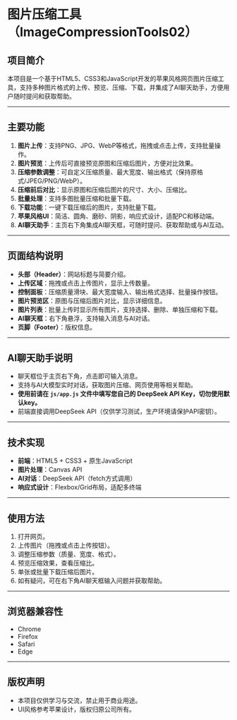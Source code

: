 # 图片压缩工具（ImageCompressionTools02）

## 项目简介
本项目是一个基于HTML5、CSS3和JavaScript开发的苹果风格网页图片压缩工具，支持多种图片格式的上传、预览、压缩、下载，并集成了AI聊天助手，方便用户随时提问和获取帮助。

---

## 主要功能
1. **图片上传**：支持PNG、JPG、WebP等格式，拖拽或点击上传，支持批量操作。
2. **图片预览**：上传后可直接预览原图和压缩后图片，方便对比效果。
3. **压缩参数调整**：可自定义压缩质量、最大宽度、输出格式（保持原格式/JPEG/PNG/WebP）。
4. **压缩前后对比**：显示原图和压缩后图片的尺寸、大小、压缩比。
5. **批量处理**：支持多图批量压缩和批量下载。
6. **下载功能**：一键下载压缩后的图片，支持批量下载。
7. **苹果风格UI**：简洁、圆角、磨砂、阴影，响应式设计，适配PC和移动端。
8. **AI聊天助手**：主页右下角集成AI聊天框，可随时提问、获取帮助或与AI互动。

---

## 页面结构说明
- **头部（Header）**：网站标题与简要介绍。
- **上传区域**：拖拽或点击上传图片，显示上传数量。
- **控制面板**：压缩质量滑块、最大宽度输入、输出格式选择、批量操作按钮。
- **图片预览区**：原图与压缩后图片对比，显示详细信息。
- **图片列表**：批量上传时显示所有图片，支持选择、删除、单独压缩和下载。
- **AI聊天框**：右下角悬浮，支持输入消息与AI对话。
- **页脚（Footer）**：版权信息。

---

## AI聊天助手说明
- 聊天框位于主页右下角，点击即可输入消息。
- 支持与AI大模型实时对话，获取图片压缩、网页使用等相关帮助。
- **使用前请在 `js/app.js` 文件中填写您自己的 DeepSeek API Key，切勿使用默认key。**
- 前端直接调用DeepSeek API（仅供学习测试，生产环境请保护API密钥）。

---

## 技术实现
- **前端**：HTML5 + CSS3 + 原生JavaScript
- **图片处理**：Canvas API
- **AI对话**：DeepSeek API（fetch方式调用）
- **响应式设计**：Flexbox/Grid布局，适配多终端

---

## 使用方法
1. 打开网页。
2. 上传图片（拖拽或点击上传按钮）。
3. 调整压缩参数（质量、宽度、格式）。
4. 预览压缩效果，查看压缩比。
5. 单张或批量下载压缩后图片。
6. 如有疑问，可在右下角AI聊天框输入问题并获取帮助。

---

## 浏览器兼容性
- Chrome
- Firefox
- Safari
- Edge

---

## 版权声明
- 本项目仅供学习与交流，禁止用于商业用途。
- UI风格参考苹果设计，版权归原公司所有。 